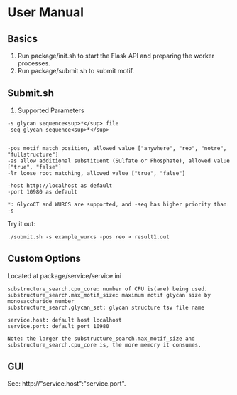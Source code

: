 # User Manual

## Basics
1. Run package/init.sh to start the Flask API and preparing the worker processes.
2. Run package/submit.sh to submit motif.
## Submit.sh
1. Supported Parameters
```
-s glycan sequence<sup>*</sup> file
-seq glycan sequence<sup>*</sup> 


-pos motif match position, allowed value ["anywhere", "reo", "notre", "fullstructure"]
-as allow additional substituent (Sulfate or Phosphate), allowed value ["true", "false"]
-lr loose root matching, allowed value ["true", "false"]

-host http://localhost as default
-port 10980 as default

*: GlycoCT and WURCS are supported, and -seq has higher priority than -s
```
Try it out:
```
./submit.sh -s example_wurcs -pos reo > result1.out
```


## Custom Options
Located at package/service/service.ini
```
substructure_search.cpu_core: number of CPU is(are) being used.
substructure_search.max_motif_size: maximum motif glycan size by monosaccharide number
substructure_search.glycan_set: glycan structure tsv file name

service.host: default host localhost 
service.port: default port 10980

Note: the larger the substructure_search.max_motif_size and substructure_search.cpu_core is, the more memory it consumes.
```

## GUI
See:
http://"service.host":"service.port".

